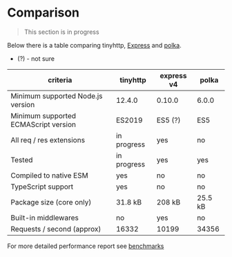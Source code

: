 # Comparison

> This section is in progress

Below there is a table comparing tinyhttp, [Express](https://expressjs.com) and [polka](https://github.com/lukeed/polka).

- (?) - not sure

| criteria                             | tinyhttp    | express v4  | polka      |
| ------------------------------------ | ----------- | ----------- | ---------- |
| Minimum supported Node.js version    | 12.4.0      | 0.10.0      | 6.0.0      |
| Minimum supported ECMAScript version | ES2019      | ES5 (?)     | ES5        |
| All req / res extensions             | in progress | yes         | no         |
| Tested                               | in progress | yes         | yes        |
| Compiled to native ESM               | yes         | no          | no         |
| TypeScript support                   | yes         | no          | no         |
| Package size (core only)             | 31.8 kB     | 208 kB      | 25.5 kB    |
| Built-in middlewares                 | no          | yes         | no         |
| Requests / second (approx)           | 16332       | 10199       | 34356      |

For more detailed performance report see [benchmarks](benchmark/README.md)
